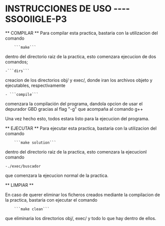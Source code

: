 # INSTRUCCIONES DE USO ---- SSOOIIGLE-P3

** COMPILAR **
Para compilar esta practica, bastaria con la utilizacion del comando

        ```make```

dentro del directorio raiz de la practica, esto comenzara
ejecucion de dos comandos;

    -```dirs```

creacion de los directorios obj/ y exec/,
donde iran los archivos objeto y ejecutables, respectivamente

    - ```compile```

comenzara la compilación del programa, dandola opcion de usar
el depurador GBD gracias al flag "-g" que acompaña al comando g++

Una vez hecho esto, todos estara listo para la ejecucion del programa.

** EJECUTAR **
Para ejecutar esta practica, bastaria con la utilizacion del comando

        ```make solution```

dentro del directorio raiz de la practica, esto comenzara
la ejecucionl comando

    -./exec/buscador

que comenzara la ejecucion normal de la practica.

** LIMPIAR **

En caso de querer eliminar los ficheros creados mediante la compilacion
de la practica, bastaria con ejecutar el comando

        ```make clean```

que eliminaria los directorios obj/, exec/ y todo lo que hay dentro de ellos.
